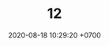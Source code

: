 ---
layout: teamCard
permalink: /team/:title.html
categories: pljmy24
maincover: /assets/logos/DFS.png
date: 2020-08-18 10:29:20 +0700
title: 12.
lugar: LJ
tag: johto042024

---